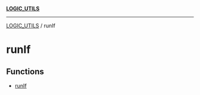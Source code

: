 [**LOGIC_UTILS**](../README.md)

***

[LOGIC_UTILS](../README.md) / runIf

# runIf

## Functions

- [runIf](functions/runIf.md)
